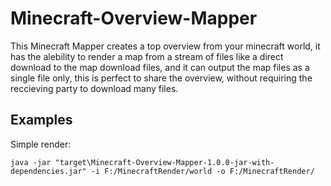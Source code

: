 Minecraft-Overview-Mapper
=========================

This Minecraft Mapper creates a top overview from your minecraft world, it has the alebility to render a map from a stream of files like a direct download to the map download files, and it can output the map files as a single file only, this is perfect to share the overview, without requiring the reccieving party to download many files.

## Examples

Simple render:

    java -jar "target\Minecraft-Overview-Mapper-1.0.0-jar-with-dependencies.jar" -i F:/MinecraftRender/world -o F:/MinecraftRender/

